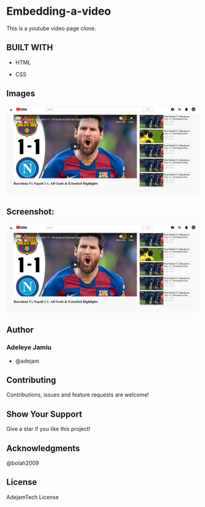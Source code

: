 # Embedding-a-video
This is a youtube video page clone. 

## BUILT WITH

- HTML

- CSS

## Images
![GitHub Logo](images/embedding-video.png)
## Screenshot: 
![App Screenshot](/images/embedding-video.png)



## Author
### Adeleye Jamiu
- @adejam

## Contributing
Contributions, issues and feature requests are welcome!


## Show Your Support
Give a star if you like this project!


## Acknowledgments
@bolah2009

## License
AdejamTech License
